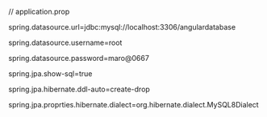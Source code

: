 
// application.prop

spring.datasource.url=jdbc:mysql://localhost:3306/angulardatabase

spring.datasource.username=root

spring.datasource.password=maro@0667

spring.jpa.show-sql=true

spring.jpa.hibernate.ddl-auto=create-drop

spring.jpa.proprties.hibernate.dialect=org.hibernate.dialect.MySQL8Dialect
